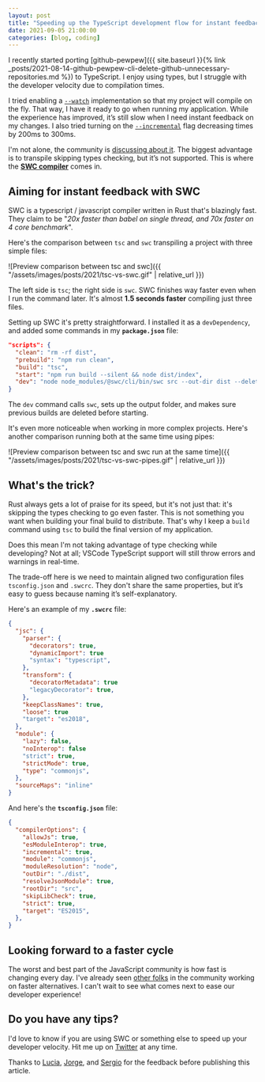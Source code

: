 ```yaml
---
layout: post
title: "Speeding up the TypeScript development flow for instant feedback"
date: 2021-09-05 21:00:00
categories: [blog, coding]
---
```


I recently started porting [github-pewpew]({{ site.baseurl }}{% link _posts/2021-08-14-github-pewpew-cli-delete-github-unnecessary-repositories.md %}) to TypeScript. I enjoy using types, but I struggle with the developer velocity due to compilation times.

I tried enabling a [`--watch`](https://www.typescriptlang.org/docs/handbook/configuring-watch.html) implementation so that my project will compile on the fly. That way, I have it ready to go when running my application. While the experience has improved, it’s still slow when I need instant feedback on my changes. I also tried turning on the [`--incremental`](https://www.typescriptlang.org/tsconfig#incremental) flag decreasing times by 200ms to 300ms.

I'm not alone, the community is [discussing about it](https://github.com/microsoft/TypeScript/issues/29651). The biggest advantage is to transpile skipping  types checking, but it’s not supported. This is where the [**SWC compiler**](https://swc.rs) comes in.

## Aiming for instant feedback with SWC

SWC is a typescript / javascript compiler written in Rust that's blazingly fast. They claim to be "<i>20x faster than babel on single thread, and 70x faster on 4 core benchmark</i>".

Here's the comparison between `tsc` and `swc` transpiling a project with three simple files:

![Preview comparison between tsc and swc]({{ "/assets/images/posts/2021/tsc-vs-swc.gif" | relative_url }})

The left side is `tsc`; the right side is `swc`. SWC finishes way faster even when I run the command later. It's almost **1.5 seconds faster** compiling just three files.

Setting up SWC it's pretty straightforward. I installed it as a `devDependency`, and added some commands in my **`package.json`** file:

```json
"scripts": {
  "clean": "rm -rf dist",
  "prebuild": "npm run clean",
  "build": "tsc",
  "start": "npm run build --silent && node dist/index",
  "dev": "node node_modules/@swc/cli/bin/swc src --out-dir dist --delete-dir-on-start --quiet && node dist/index"
}
```

The `dev` command calls `swc`, sets up the output folder, and makes sure previous builds are deleted before starting.

It's even more noticeable when working in more complex projects. Here's another comparison running both at the same time using pipes:

![Preview comparison between tsc and swc run at the same time]({{ "/assets/images/posts/2021/tsc-vs-swc-pipes.gif" | relative_url }})


## What's the trick?

Rust always gets a lot of praise for its speed, but it's not just that: it's skipping the types checking to go even faster. This is not something you want when building your final build to distribute. That's why I keep a `build` command using `tsc` to build the final version of my application.

Does this mean I'm not taking advantage of type checking while developing? Not at all; VSCode TypeScript support will still throw errors and warnings in real-time.

The trade-off here is we need to maintain aligned two configuration files `tsconfig.json` and `.swcrc`. They don't share the same properties, but it’s easy to guess because naming it’s self-explanatory.

Here's an example of my **`.swcrc`** file:

```json
{
  "jsc": {
    "parser": {
      "decorators": true,
      "dynamicImport": true
      "syntax": "typescript",
    },
    "transform": {
      "decoratorMetadata": true
      "legacyDecorator": true,
    },
    "keepClassNames": true,
    "loose": true
    "target": "es2018",
  },
  "module": {
    "lazy": false,
    "noInterop": false
    "strict": true,
    "strictMode": true,
    "type": "commonjs",
  },
  "sourceMaps": "inline"
}
```

And here's the **`tsconfig.json`** file:
```json
{
  "compilerOptions": {
    "allowJs": true,
    "esModuleInterop": true,
    "incremental": true,
    "module": "commonjs",
    "moduleResolution": "node",
    "outDir": "./dist",
    "resolveJsonModule": true,
    "rootDir": "src",
    "skipLibCheck": true,
    "strict": true,
    "target": "ES2015",
  },
}
```

## Looking forward to a faster cycle

The worst and best part of the JavaScript community is how fast is changing every day. I've already seen [other folks](https://twitter.com/jarredsumner/status/1390084458724741121?lang=en) in the community working on faster alternatives. I can't wait to see what comes next to ease our developer experience!

## Do you have any tips?

I'd love to know if you are using SWC or something else to speed up your developer velocity. Hit me up on [Twitter](https://twitter.com/adrianmg) at any time.

Thanks to [Lucia](https://luciagm.net), [Jorge](https://twitter.com/tylosan), and [Sergio](https://twitter.com/sergiou87) for the feedback before publishing this article.

